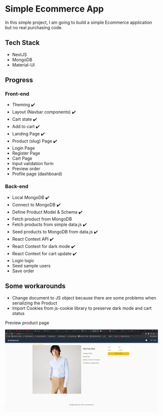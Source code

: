 # Simple Ecommerce App

In this simple project, I am going to build a simple Ecommerce application but no real purchasing code.

## Tech Stack

- NextJS
- MongoDB
- Material-UI

## Progress

### Front-end

- Theming ✔️
- Layout (Navbar components) ✔️
- Cart state ✔️
- Add to cart ✔️
- Landing Page ✔️
- Product (slug) Page ✔️
- Login Page
- Register Page
- Cart Page
- Input validation form
- Preview order
- Profile page (dashboard)

### Back-end

- Local MongoDB ✔️
- Connect to MongoDB ✔️
- Define Product Model & Schema ✔️
- Fetch product from MongoDB
- Fetch products from simple data.js ✔️
- Seed products to MongoDB from data.js ✔️
- React Context API ✔️
- React Context for dark mode ✔️
- React Context for cart update ✔️
- Login logic
- Seed sample users
- Save order

## Some workarounds

- Change document to JS object because there are some problems when serializing the Product
- Import Cookies from js-cookie library to preserve dark mode and cart status

Preview product page

![alt text](https://raw.githubusercontent.com/salikzquidz/ecommerce/main/public/images/preview.png)
